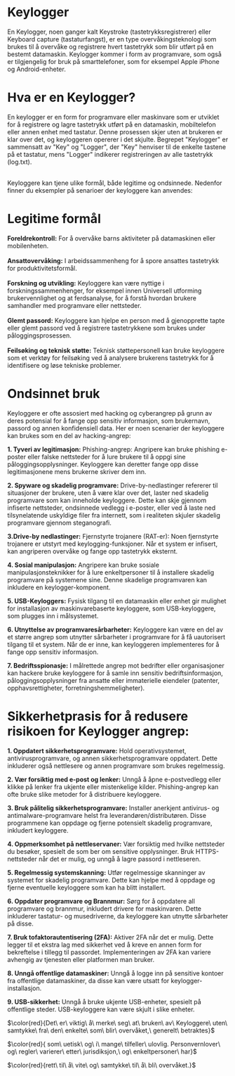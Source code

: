 # Keylogger
En Keylogger, noen ganger kalt Keystroke (tastetrykksregistrerer) eller Keyboard capture (tastaturfangst), er en type overvåkingsteknologi som brukes til å overvåke og registrere hvert tastetrykk som blir utført på en bestemt datamaskin. Keylogger kommer i form av programvare, som også er tilgjengelig for bruk på smarttelefoner, som for eksempel Apple iPhone og Android-enheter.

<h1>Hva er en Keylogger?</h1>

En keylogger er en form for programvare eller maskinvare som er utviklet for å registrere og lagre tastetrykk utført på en datamaskin, mobiltelefon eller annen enhet med tastatur. Denne prosessen skjer uten at brukeren er klar over det, og keyloggeren opererer i det skjulte. Begrepet "Keylogger" er sammensatt av "Key" og "Logger", der "Key" henviser til de enkelte tastene på et tastatur, mens "Logger" indikerer registreringen av alle tastetrykk (log.txt). <br><br>

Keyloggere kan tjene ulike formål, både legitime og ondsinnede. Nedenfor finner du eksempler på senarioer der keyloggere kan anvendes:

<h1>Legitime formål</h1>

**Foreldrekontroll:** For å overvåke barns aktiviteter på datamaskinen eller mobilenheten. <br><br>
**Ansattovervåking:** I arbeidssammenheng for å spore ansattes tastetrykk for produktivitetsformål.<br><br>
**Forskning og utvikling:** Keyloggere kan være nyttige i forskningssammenhenger, for eksempel innen Universell utforming brukervennlighet og at ferdsanalyse, for å forstå hvordan brukere samhandler med programvare eller nettsteder.<br><br>
**Glemt passord:** Keyloggere kan hjelpe en person med å gjenopprette tapte eller glemt passord ved å registrere tastetrykkene som brukes under påloggingsprosessen. <br><br>
**Feilsøking og teknisk støtte:** Teknisk støttepersonell kan bruke keyloggere som et verktøy for feilsøking ved å analysere brukerens tastetrykk for å identifisere og løse tekniske problemer.
<h1>Ondsinnet bruk</h1>

Keyloggere er ofte assosiert med hacking og cyberangrep på grunn av deres potensial for å fange opp sensitiv informasjon, som brukernavn, passord og annen konfidensiell data. Her er noen scenarier der keyloggere kan brukes som en del av hacking-angrep:


**1. Tyveri av legitimasjon:**
Phishing-angrep: Angripere kan bruke phishing e-poster eller falske nettsteder for å lure brukere til å oppgi sine påloggingsopplysninger. Keyloggere kan deretter fange opp disse legitimasjonene mens brukerne skriver dem inn.

**2. Spyware og skadelig programvare:**
Drive-by-nedlastinger refererer til situasjoner der brukere, uten å være klar over det, laster ned skadelig programvare som kan inneholde keyloggere. Dette kan skje gjennom infiserte nettsteder, ondsinnede vedlegg i e-poster, eller ved å laste ned tilsynelatende uskyldige filer fra internett, som i realiteten skjuler skadelig programvare gjennom steganografi.

**3.Drive-by nedlastinger:**
Fjernstyrte trojanere (RAT-er): Noen fjernstyrte trojanere er utstyrt med keylogging-funksjoner. Når et system er infisert, kan angriperen overvåke og fange opp tastetrykk eksternt.

**4. Sosial manipulasjon:**
Angripere kan bruke sosiale manipulasjonsteknikker for å lure enkeltpersoner til å installere skadelig programvare på systemene sine. Denne skadelige programvaren kan inkludere en keylogger-komponent.

**5. USB-Keyloggers:**
Fysisk tilgang til en datamaskin eller enhet gir mulighet for installasjon av maskinvarebaserte keyloggere, som USB-keyloggere, som plugges inn i målsystemet.

**6. Utnyttelse av programvaresårbarheter:**
Keyloggere kan være en del av et større angrep som utnytter sårbarheter i programvare for å få uautorisert tilgang til et system. Når de er inne, kan keyloggeren implementeres for å fange opp sensitiv informasjon.

**7. Bedriftsspionasje:**
I målrettede angrep mot bedrifter eller organisasjoner kan hackere bruke keyloggere for å samle inn sensitiv bedriftsinformasjon, påloggingsopplysninger fra ansatte eller immaterielle eiendeler (patenter, opphavsrettigheter, forretningshemmeligheter).

<h1>Sikkerhetprasis for å redusere risikoen for Keylogger angrep:</h1>

**1. Oppdatert sikkerhetsprogramvare:**
Hold operativsystemet, antivirusprogramvare, og annen sikkerhetsprogramvare oppdatert. Dette inkluderer også nettlesere og annen programvare som brukes regelmessig.

**2. Vær forsiktig med e-post og lenker:**
Unngå å åpne e-postvedlegg eller klikke på lenker fra ukjente eller mistenkelige kilder. Phishing-angrep kan ofte bruke slike metoder for å distribuere keyloggere.

**3. Bruk pålitelig sikkerhetsprogramvare:**
Installer anerkjent antivirus- og antimalware-programvare helst fra leverandøren/distributøren. Disse programmene kan oppdage og fjerne potensielt skadelig programvare, inkludert keyloggere.

**4. Oppmerksomhet på nettleservaner:**
Vær forsiktig med hvilke nettsteder du besøker, spesielt de som ber om sensitive opplysninger. Bruk HTTPS-nettsteder når det er mulig, og unngå å lagre passord i nettleseren.

**5. Regelmessig systemskanning:**
Utfør regelmessige skanninger av systemet for skadelig programvare. Dette kan hjelpe med å oppdage og fjerne eventuelle keyloggere som kan ha blitt installert.

**6. Oppdater programvare og Brannmur:**
Sørg for å oppdatere all programvare og brannmur, inkludert drivere for maskinvaren. Dette inkluderer tastatur- og musedriverne, da keyloggere kan utnytte sårbarheter på disse.

**7. Bruk tofaktorautentisering (2FA):**
Aktiver 2FA når det er mulig. Dette legger til et ekstra lag med sikkerhet ved å kreve en annen form for bekreftelse i tillegg til passordet. Implementeringen av 2FA kan variere avhengig av tjenesten eller platformen man bruker. 

**8. Unngå offentlige datamaskiner:**
Unngå å logge inn på sensitive kontoer fra offentlige datamaskiner, da disse kan være utsatt for keylogger-installasjon.

**9. USB-sikkerhet:**
Unngå å bruke ukjente USB-enheter, spesielt på offentlige steder. USB-keyloggere kan være skjult i slike enheter.

$\color{red}{Det\ er\ viktig\ å\ merke\ seg\ at\ bruken\ av\ Keyloggere\ uten\ samtykke\ fra\ den\ enkelte\ som\ blir\ overvåket,\ generelt\ betraktes\}$ 

$\color{red}{ som\ uetisk\ og\ i\ mange\ tilfeller\ ulovlig. Personvernlover\ og\ regler\ varierer\ etter\ jurisdiksjon,\ og\ enkeltpersoner\ har\}$ 


$\color{red}{rett\ til\ å\ vite\ og\ samtykke\ til\ å\ bli\ overvåket.}$
